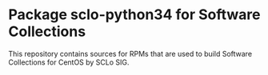 # Package sclo-python34 for Software Collections

This repository contains sources for RPMs that are used
to build Software Collections for CentOS by SCLo SIG.


